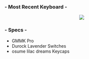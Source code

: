 ### - Most Recent Keyboard -

<p align="center"><img src="image.jpg"></p>

### - Specs -
- GMMK Pro
- Durock Lavender Switches
- osume lilac dreams Keycaps
